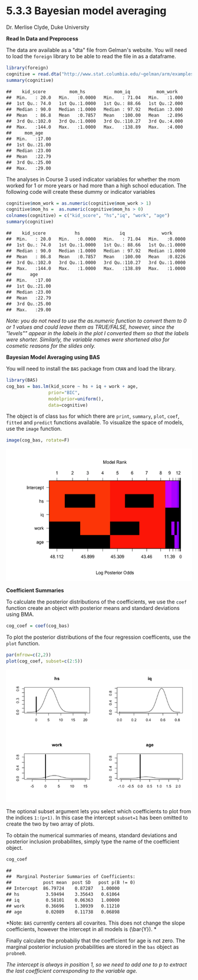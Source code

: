 5.3.3 Bayesian model averaging
================
Dr. Merlise Clyde, Duke University

**Read In Data and Preprocess**

The data are available as a "dta" file from Gelman's website. You will need to load the `foreign` library to be able to read the file in as a dataframe.

``` r
library(foreign)
cognitive = read.dta("http://www.stat.columbia.edu/~gelman/arm/examples/child.iq/kidiq.dta")
summary(cognitive)
```

    ##    kid_score         mom_hs           mom_iq          mom_work    
    ##  Min.   : 20.0   Min.   :0.0000   Min.   : 71.04   Min.   :1.000  
    ##  1st Qu.: 74.0   1st Qu.:1.0000   1st Qu.: 88.66   1st Qu.:2.000  
    ##  Median : 90.0   Median :1.0000   Median : 97.92   Median :3.000  
    ##  Mean   : 86.8   Mean   :0.7857   Mean   :100.00   Mean   :2.896  
    ##  3rd Qu.:102.0   3rd Qu.:1.0000   3rd Qu.:110.27   3rd Qu.:4.000  
    ##  Max.   :144.0   Max.   :1.0000   Max.   :138.89   Max.   :4.000  
    ##     mom_age     
    ##  Min.   :17.00  
    ##  1st Qu.:21.00  
    ##  Median :23.00  
    ##  Mean   :22.79  
    ##  3rd Qu.:25.00  
    ##  Max.   :29.00

The analyses in Course 3 used indicator variables for whether the mom worked for 1 or more years or had more than a high school education. The following code will create these dummy or indicator variables

``` r
cognitive$mom_work = as.numeric(cognitive$mom_work > 1)
cognitive$mom_hs =  as.numeric(cognitive$mom_hs > 0)
colnames(cognitive) = c("kid_score", "hs","iq", "work", "age") 
summary(cognitive)
```

    ##    kid_score           hs               iq              work       
    ##  Min.   : 20.0   Min.   :0.0000   Min.   : 71.04   Min.   :0.0000  
    ##  1st Qu.: 74.0   1st Qu.:1.0000   1st Qu.: 88.66   1st Qu.:1.0000  
    ##  Median : 90.0   Median :1.0000   Median : 97.92   Median :1.0000  
    ##  Mean   : 86.8   Mean   :0.7857   Mean   :100.00   Mean   :0.8226  
    ##  3rd Qu.:102.0   3rd Qu.:1.0000   3rd Qu.:110.27   3rd Qu.:1.0000  
    ##  Max.   :144.0   Max.   :1.0000   Max.   :138.89   Max.   :1.0000  
    ##       age       
    ##  Min.   :17.00  
    ##  1st Qu.:21.00  
    ##  Median :23.00  
    ##  Mean   :22.79  
    ##  3rd Qu.:25.00  
    ##  Max.   :29.00

*Note: you do not need to use the as.numeric function to convert them to 0 or 1 values and could leave them as TRUE/FALSE, however, since the "levels"" appear in the labels in the plot I converted them so that the labels were shorter. Similarly, the variable names were shortened also for cosmetic reasons for the slides only.*

**Bayesian Model Averaging using BAS**

You will need to install the `BAS` package from `CRAN` and load the library.

``` r
library(BAS)
cog_bas = bas.lm(kid_score ~ hs + iq + work + age,
                prior="BIC",
                modelprior=uniform(),
                data=cognitive)
```

The object is of class `bas` for which there are `print`, `summary`, `plot`, `coef`, `fitted` and `predict` functions available. To visualize the space of models, use the `image` function.

``` r
image(cog_bas, rotate=F)
```

![](5-3-3-BMA_files/figure-markdown_github/unnamed-chunk-1-1.png)

**Coefficient Summaries**

To calculate the posterior distributions of the coefficients, we use the `coef` function create an object with posterior means and standard deviations using BMA.

``` r
cog_coef = coef(cog_bas)
```

To plot the posterior distributions of the four regression coefficents, use the `plot` function.

``` r
par(mfrow=c(2,2))
plot(cog_coef, subset=c(2:5))
```

![](5-3-3-BMA_files/figure-markdown_github/unnamed-chunk-2-1.png)

The optional subset argument lets you select which coefficients to plot from the indices `1:(p+1)`. In this case the intercept `subset=1` has been omitted to create the two by two array of plots.

To obtain the numerical summaries of means, standard deviations and posterior inclusion probabilites, simply type the name of the coefficient object.

``` r
cog_coef
```

    ## 
    ##  Marginal Posterior Summaries of Coefficients: 
    ##            post mean  post SD   post p(B != 0)
    ## Intercept  86.79724    0.87287   1.00000      
    ## hs          3.59494    3.35643   0.61064      
    ## iq          0.58101    0.06363   1.00000      
    ## work        0.36696    1.30939   0.11210      
    ## age         0.02089    0.11738   0.06898

*Note: `BAS` currently centers all covarites. This does not change the slope coefficients, however the intercept in all models is \(\bar{Y}\). *

Finally calculate the probabiliy that the coefficient for age is not zero. The marginal posterior inclusion probabilities are stored in the `bas` object as `probne0`.

*The intercept is always in position 1, so we need to add one to p to extract the last coefficient corresponding to the variable age.*
